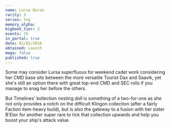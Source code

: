 ```yaml
---
name: Lursa Duras
rarity: 3
series: tng
memory_alpha:
bigbook_tier: 3
events: 15
in_portal: true
date: 01/01/2016
obtained: Launch
mega: false
published: true
---
```


Some may consider Lursa superfluous for weekend cadet work considering her CMD base sits between the more versatile Tourist Dax and Saavik, yet she's still an option there with great top-end CMD and SEC rolls if you manage to snag her before the others.

But Timelines' kollection nesting doll is something of a two-for-one as she not only provides a notch on the difficult Klingon collection (after a fairly Faction item-heavy build), but is also the gateway to a fusion with her sister B'Etor for another super rare to tick that collection upwards and help you boost your ship's attack value.
